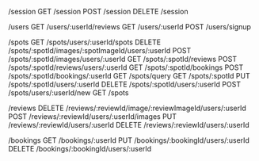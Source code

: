 /session
GET  /session                       <!-- Get the Current Login User info -->
POST /session                       <!-- Log In a User >>> always start with this function first -->
DELETE /session                     <!-- Delete the Log In and the session -->

/users
GET  /users/:userId/reviews         <!-- Get all Reviews of the Current user -->
GET  /users/:userId                 <!-- Get information on a userId, can be provided (to check a user) or the current Log In user -->
POST /users/signup                  <!-- Sign Up a User + change from /new to /signup -->


/spots
GET  /spots/users/:userId/spots     <!-- Get all Spots owned by the Current User -->
DELETE /spots/:spotId/images/:spotImageId/users/:userId <!-- Delete a Spot Image + userId as owner of the Spot -->
POST /spots/:spotId/images/users/:userId  <!-- Add an Image to a Spot based on the Spot's id + userId as owner -->
GET  /spots/:spotId/reviews         <!-- Get all Reviews by a Spot's Id -->
POST /spots/:spotId/reviews/users/:userId <!-- Create a Review for a Spot based on the Spot's id + userId to check if already has a review -->
GET  /spots/:spotId/bookings        <!-- Get all Bookings for a Spot based on the Spot's id -->
POST /spots/:spotId/bookings/:userId  <!-- Create a Booking from a Spot based on the Spot's id + userId as the one created the booking -->
GET  /spots/query                   <!-- Add query Filter to Get All Spots -->
GET  /spots/:spotId                 <!-- Get details of a Spot from an id -->
PUT  /spots/:spotId/users/:userId   <!-- Edit a Spot + only by the owner -->
DELETE /spots/:spotId/users/:userId <!-- Delete a Spot + only by the owner -->
POST /spots/users/:userId/new       <!-- Create a Spot + need userId for owner in Spot -->
GET  /spots                         <!-- Get all the Spots -->


/reviews
DELETE /reviews/:reviewId/image/:reviewImageId/users/:userId  <!-- Delete a Review Image + userId as the owner of the review -->
POST /reviews/:reviewId/users/:userId/images      <!-- Add an Image to a Review based on the Reviews's id + userId for the owner -->
PUT  /reviews/:reviewId/users/:userId             <!-- Edit a Review + userId of the review owner -->
DELETE /reviews/:reviewId/users/:userId           <!-- Delete a Review + userId of the review owner -->


/bookings
GET  /bookings/:userId                            <!-- Get all the Current User's Bookings -->
PUT  /bookings/:bookingId/users/:userId           <!-- Edit a Booking + userId as the owner of the booking -->
DELETE /bookings/:bookingId/users/:userId         <!-- Delete a Booking + userId as the owner of the booking or the owner of the Spot -->